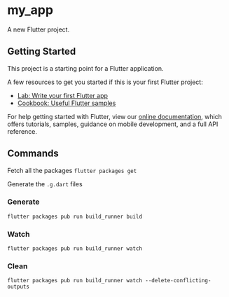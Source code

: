 # my_app

A new Flutter project.

## Getting Started

This project is a starting point for a Flutter application.

A few resources to get you started if this is your first Flutter project:

- [Lab: Write your first Flutter app](https://flutter.dev/docs/get-started/codelab)
- [Cookbook: Useful Flutter samples](https://flutter.dev/docs/cookbook)

For help getting started with Flutter, view our
[online documentation](https://flutter.dev/docs), which offers tutorials,
samples, guidance on mobile development, and a full API reference.

## Commands

Fetch all the packages
`flutter packages get`

Generate the `.g.dart` files
### Generate
`flutter packages pub run build_runner build`
### Watch
`flutter packages pub run build_runner watch`
### Clean
`flutter packages pub run build_runner watch --delete-conflicting-outputs`





